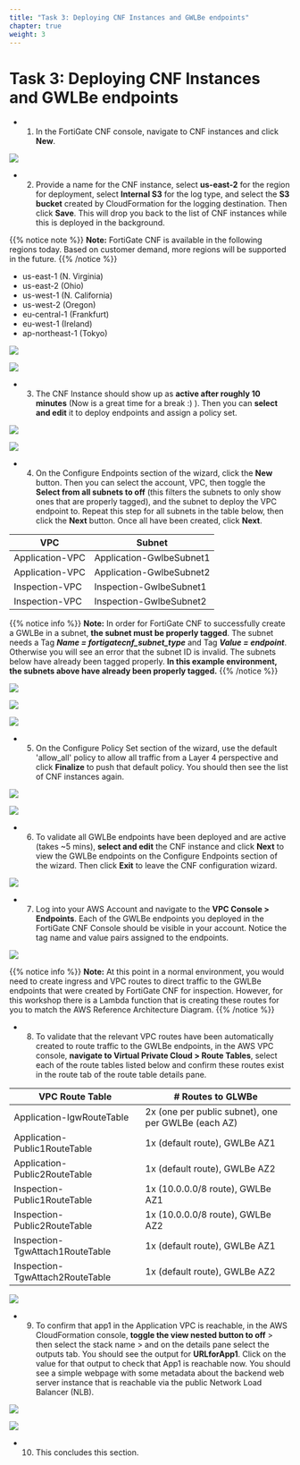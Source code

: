 ```yaml
---
title: "Task 3: Deploying CNF Instances and GWLBe endpoints"
chapter: true
weight: 3
---
```



# Task 3: Deploying CNF Instances and GWLBe endpoints

- 1.  In the FortiGate CNF console, navigate to CNF instances and click **New**.

![](../images/image-t3-1.png)

- 2.  Provide a name for the CNF instance, select **us-east-2** for the region for deployment, select **Internal S3** for the log type, and select the **S3 bucket** created by CloudFormation for the logging destination. Then click **Save**. This will drop you back to the list of CNF instances while this is deployed in the background.

{{% notice note %}}
**Note:** FortiGate CNF is available in the following regions today. Based on customer demand, more regions will be supported in the future.
{{% /notice %}}

  * us-east-1 (N. Virginia)
  * us-east-2 (Ohio)
  * us-west-1 (N. California)
  * us-west-2 (Oregon)
  * eu-central-1 (Frankfurt)
  * eu-west-1 (Ireland)
  * ap-northeast-1 (Tokyo)

![](../images/image-t3-2.png)

![](../images/image-t3-3.png)

- 3.  The CNF Instance should show up as **active after roughly 10 minutes** (Now is a great time for a break :) ). Then you can **select and edit** it to deploy endpoints and assign a policy set.

![](../images/image-t3-4.png)

![](../images/image-t3-5.png)

- 4.  On the Configure Endpoints section of the wizard, click the **New** button. Then you can select the account, VPC, then toggle the **Select from all subnets to off** (this filters the subnets to only show ones that are properly tagged), and the subnet to deploy the VPC endpoint to. Repeat this step for all subnets in the table below, then click the **Next** button. Once all have been created, click **Next**.

VPC | Subnet
---|---
Application-VPC | Application-GwlbeSubnet1
Application-VPC | Application-GwlbeSubnet2
Inspection-VPC | Inspection-GwlbeSubnet1
Inspection-VPC | Inspection-GwlbeSubnet2

{{% notice info %}}
**Note:** In order for FortiGate CNF to successfully create a GWLBe in a subnet, **the subnet must be properly tagged**. The subnet needs a Tag ***Name = fortigatecnf_subnet_type*** and Tag ***Value = endpoint***. Otherwise you will see an error that the subnet ID is invalid. The subnets below have already been tagged properly. **In this example environment, the subnets above have already been properly tagged.**
{{% /notice %}}

![](../images/image-t3-6.png)

![](../images/image-t3-7.png)

![](../images/image-t3-8.png)

- 5.  On the Configure Policy Set section of the wizard, use the default 'allow_all' policy to allow all traffic from a Layer 4 perspective and click **Finalize** to push that default policy. You should then see the list of CNF instances again.

![](../images/image-t3-9.png)

![](../images/image-t3-10.png)

- 6.  To validate all GWLBe endpoints have been deployed and are active (takes ~5 mins), **select and edit** the CNF instance and click **Next** to view the GWLBe endpoints on the Configure Endpoints section of the wizard. Then click **Exit** to leave the CNF configuration wizard.

![](../images/image-t3-11.png)

- 7.  Log into your AWS Account and navigate to the **VPC Console > Endpoints**. Each of the GWLBe endpoints you deployed in the FortiGate CNF Console should be visible in your account. Notice the tag name and value pairs assigned to the endpoints.

![](../images/image-t3-12.png)

{{% notice info %}}
**Note:** At this point in a normal environment, you would need to create ingress and VPC routes to direct traffic to the GWLBe endpoints that were created by FortiGate CNF for inspection. However, for this workshop there is a Lambda function that is creating these routes for you to match the AWS Reference Architecture Diagram.
{{% /notice %}}

- 8.  To validate that the relevant VPC routes have been automatically created to route traffic to the GWLBe endpoints, in the AWS VPC console, **navigate to Virtual Private Cloud > Route Tables**, select each of the route tables listed below and confirm these routes exist in the route tab of the route table details pane.

VPC Route Table | # Routes to GLWBe
---|---
Application-IgwRouteTable | 2x (one per public subnet), one per GWLBe (each AZ)
Application-Public1RouteTable | 1x (default route), GWLBe AZ1
Application-Public2RouteTable | 1x (default route), GWLBe AZ2
Inspection-Public1RouteTable | 1x (10.0.0.0/8 route), GWLBe AZ1
Inspection-Public2RouteTable | 1x (10.0.0.0/8 route), GWLBe AZ2
Inspection-TgwAttach1RouteTable | 1x (default route), GWLBe AZ1
Inspection-TgwAttach2RouteTable | 1x (default route), GWLBe AZ2

![](../images/image-t3-13.png)

- 9.  To confirm that app1 in the Application VPC is reachable, in the AWS CloudFormation console, **toggle the view nested button to off** > then select the stack name > and on the details pane select the outputs tab. You should see the output for **URLforApp1**. Click on the value for that output to check that App1 is reachable now. You should see a simple webpage with some metadata about the backend web server instance that is reachable via the public Network Load Balancer (NLB).

![](../images/image-t3-14.png)

![](../images/image-t3-15.png)

- 10.  This concludes this section.
